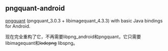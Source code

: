 
## pngquant-android

[pngquant](https://pngquant.org/) (pngquant_3.0.3 + libimagequant_4.3.3) with basic Java bindings for Android.

现在完全重构了它，不再需要libpng_android和pngquant，它只需要libimagequant和<strike>lodepng</strike> libspng。
